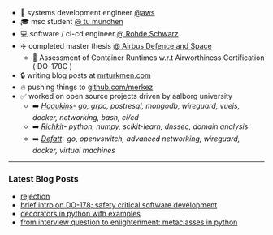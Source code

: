 * :raising_hand: systems development engineer [@aws](https://github.com/aws)
* :mortar_board: msc student [@ tu münchen](https://www.in.tum.de)
* :computer: software / ci-cd engineer [@ Rohde Schwarz](https://www.rohde-schwarz.com/home_48230.html?change_c=true)
* ✈️ completed master thesis [@ Airbus Defence and Space](https://github.com/AirbusDefenceAndSpace)
   * 📖 Assessment of Container Runtimes w.r.t Airworthiness Certification ( DO-178C )
* :lock:  writing blog posts at [mrturkmen.com](https://mrturkmen.com)
* 🔥 pushing things to <a href="https://github.com/merkez" target="_blank">github.com/merkez</a> 
* :white_check_mark: worked on open source projects driven by aalborg university
  * :arrow_right: *<a href="https://github.com/aau-network-security/haaukins" target="_blank">Haaukins</a>- go, grpc, postresql, mongodb, wireguard, vuejs, docker, networking, bash, ci/cd*
  * :arrow_right: *<a href="https://github.com/aau-network-security/richkit">Richkit</a>- python, numpy, scikit-learn, dnssec, domain analysis*
  * :arrow_right: *<a href="https://github.com/aau-network-security/defatt" target="_blank">Defatt</a>- go, openvswitch, advanced networking, wireguard, docker, virtual machines*

  
--- 
### Latest Blog Posts
<!-- BLOG-POST-LIST:START -->
- [rejection](https://mrturkmen.com/posts/rejection/)
- [brief intro on DO-178; safety critical software development](https://mrturkmen.com/posts/safety-critical-software/)
- [decorators in python with examples](https://mrturkmen.com/posts/decorators-in-python/)
- [from interview question to enlightenment: metaclasses in python](https://mrturkmen.com/posts/metaclasses-python/)
<!-- BLOG-POST-LIST:END -->
